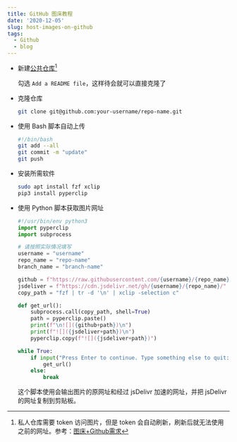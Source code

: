 ```yaml
---
title: GitHub 图床教程
date: '2020-12-05'
slug: host-images-on-github
tags:
  - Github
  - blog
---
```


- 新建[公共仓库](https://github.com/new)[^why public]

    勾选 `Add a README file`，这样待会就可以直接克隆了

- 克隆仓库

    ```bash
    git clone git@github.com:your-username/repo-name.git
    ```

- 使用 Bash 脚本自动上传

    ```bash
    #!/bin/bash
    git add --all
    git commit -m "update"
    git push
    ```

- 安装所需软件

    ```bash
    sudo apt install fzf xclip
    pip3 install pyperclip
    ```

- 使用 Python 脚本获取图片网址

    ```python
    #!/usr/bin/env python3
    import pyperclip
    import subprocess
    
    # 请按照实际情况填写
    username = "username"
    repo_name = "repo-name"
    branch_name = "branch-name"
    
    github = f"https://raw.githubusercontent.com/{username}/{repo_name}/{branch_name}/"
    jsdeliver = f"https://cdn.jsdelivr.net/gh/{username}/{repo_name}/"
    copy_path = "fzf | tr -d '\n' | xclip -selection c"
    
    def get_url():
        subprocess.call(copy_path, shell=True)
        path = pyperclip.paste()
        print(f"\n![]({github+path})\n")
        print(f"![]({jsdeliver+path})\n")
        pyperclip.copy(f"![]({jsdeliver+path})")
    
    while True:
        if input("Press Enter to continue. Type something else to quit: ") == "":
            get_url()
        else:
            break
    ```

    这个脚本使用会输出图片的原网址和经过 jsDelivr 加速的网址，并把 jsDelivr 的网址复制到剪贴板。

[^why public]: 私人仓库需要 token 访问图片，但是 token 会自动刷新，刷新后就无法使用之前的网址。参考：[图床+Github需求](https://github.com/Molunerfinn/PicGo/issues/361)
